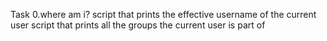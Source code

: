Task 0.where am i?
script that prints the effective username of the current user
script that prints all the groups the current user is part of
